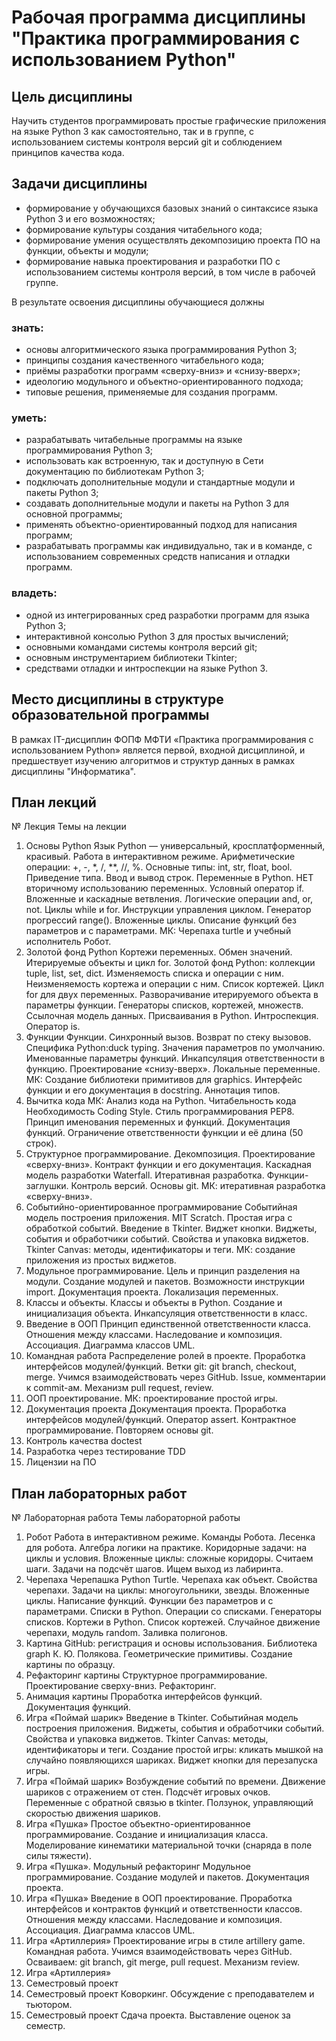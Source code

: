 # Рабочая программа дисциплины "Практика программирования с использованием Python"

## Цель дисциплины

Научить студентов программировать простые графические приложения на языке Python 3 как самостоятельно,
так и в группе, с использованием системы контроля версий git и соблюдением принципов качества кода.

## Задачи дисциплины

- формирование у обучающихся базовых знаний о синтаксисе языка Python 3 и его возможностях;
- формирование культуры создания читабельного кода;
- формирование умения осуществлять декомпозицию проекта ПО на функции, объекты и модули;
- формирование навыка проектирования и разработки ПО с использованием системы контроля версий, в том числе в рабочей группе.

В результате освоения дисциплины обучающиеся должны

### знать:
- основы алгоритмического языка программирования Python 3;
- принципы создания качественного читабельного кода;
- приёмы разработки программ «сверху-вниз» и «снизу-вверх»;
- идеологию модульного и объектно-ориентированного подхода;
- типовые решения, применяемые для создания программ.

### уметь:
- разрабатывать читабельные программы на языке программирования Python 3;
- использовать как встроенную, так и доступную в Сети документацию по библиотекам Python 3;
- подключать дополнительные модули и стандартные модули и пакеты Python 3;
- создавать дополнительные модули и пакеты на Python 3 для основной программы;
- применять объектно-ориентированный подход для написания программ;
- разрабатывать программы как индивидуально, так и в команде, с использованием современных средств написания и отладки программ.

### владеть:
- одной из интегрированных сред разработки программ для языка Python 3;
- интерактивной консолью Python 3 для простых вычислений;
- основными командами системы контроля версий git;
- основным инструментарием библиотеки Tkinter;
- средствами отладки и интроспекции на языке Python 3.

## Место дисциплины в структуре образовательной программы

В рамках IT-дисциплин ФОПФ МФТИ «Практика программирования с использованием Python» является первой, входной дисциплиной,
и предшествует изучению алгоритмов и структур данных в рамках дисциплины "Информатика".

## План лекций
№	Лекция	Темы на лекции
1.	Основы Python	Язык Python — универсальный, кросплатформенный, красивый. Работа в интерактивном режиме. Арифметические операции: +, -, *, /, **, //, %. Основные типы: int, str, float, bool. Приведение типа. Ввод и вывод строк. Переменные в Python. НЕТ вторичному использованию переменных. Условный оператор if. Вложенные и каскадные ветвления. Логические операции and, or, not. Циклы while и for. Инструкции управления циклом. Генератор прогрессий range().  Вложенные циклы. Описание функций без параметров и с параметрами. МК: Черепаха turtle и учебный исполнитель Робот.
2.	Золотой фонд Python	Кортежи переменных. Обмен значений. Итерируемые объекты и цикл for. Золотой фонд Python: коллекции tuple, list, set, dict. Изменяемость списка и операции с ним. Неизменяемость кортежа и операции с ним. Список кортежей. Цикл for для двух переменных. Разворачивание итерируемого объекта в параметры функции. Генераторы списков, кортежей, множеств. Ссылочная модель данных. Присваивания в Python. Интроспекция. Оператор is.
3.	Функции	Функции. Синхронный вызов. Возврат по стеку вызовов. Специфика Python:duck typing. Значения параметров по умолчанию. Именованные параметры функций. Инкапсуляция ответственности в функцию. Проектирование «снизу-вверх». Локальные переменные. МК: Создание библиотеки примитивов для graphics. Интерфейс функции и его документация в docstring. Аннотация типов.
4.	Вычитка кода	МК: Анализ кода на Python. Читабельность кода  Необходимость Coding Style. Стиль программирования PEP8. Принцип именования переменных и функций. Документация функций. Ограничение ответственности функции и её длина (50 строк).
5.	Структурное программирование.	Декомпозиция. Проектирование «сверху-вниз». Контракт функции и его документация. Каскадная модель разработки Waterfall. Итеративная разработка. Функции-заглушки. Контроль версий. Основы git. МК: итеративная разработка «сверху-вниз».
6.	Событийно-ориентированное программирование	Событийная модель построения приложения. MIT Scratch. Простая игра с обработкой событий. Введение в Tkinter. Виджет кнопки. Виджеты, события и обработчики событий. Свойства и упаковка виджетов. Tkinter Сanvas: методы, идентификаторы и теги. МК: создание приложения из простых виджетов.
7.	Модульное программирование.	Цель и принцип разделения на модули. Создание модулей и пакетов. Возможности инструкции import. Документация проекта. Локализация переменных.
8.	Классы и объекты.	Классы и объекты в Python. Создание и инициализация объекта. Инкапсуляция ответственности в класс.
9.	Введение в ООП	 Принцип единственной ответственности класса. Отношения между классами. Наследование и композиция. Ассоциация. Диаграмма классов UML.
10.	Командная работа	Распределение ролей в проекте. Проработка интерфейсов модулей/функций. Ветки git: git branch, checkout, merge. Учимся взаимодействовать через GitHub. Issue, комментарии к commit-ам. Механизм pull request, review.
11.	ООП проектирование.	МК: проектирование простой игры.
12.	Документация проекта	Документация проекта. Проработка интерфейсов модулей/функций. Оператор assert. Контрактное программирование. Повторяем основы git.
13.	Контроль качества	doctest
14.	Разработка через тестирование	TDD
15.	Лицензии на ПО	

## План лабораторных работ
№	Лабораторная работа	Темы лабораторной работы
1.	Робот	Работа в интерактивном режиме. Команды Робота. Лесенка для робота. Алгебра логики на практике. Коридорные задачи: на циклы и условия. Вложенные циклы: сложные коридоры. Считаем шаги. Задачи на подсчёт шагов. Ищем выход из лабиринта.
2.	Черепаха	Черепашка Python Turtle. Черепаха как объект. Свойства черепахи. Задачи на циклы: многоугольники, звезды. Вложенные циклы. Написание функций. Функции без параметров и с параметрами. Списки в Python. Операции со списками. Генераторы списков. Кортежи в Python. Список кортежей. Случайное движение черепахи, модуль random. Заливка полигонов.
3.	Картина	GitHub: регистрация и основы использования. Библиотека graph К. Ю. Полякова. Геометрические примитивы. Создание картины по образцу.
4.	Рефакторинг картины	Структурное программирование. Проектирование сверху-вниз. Рефакторинг.
5.	Анимация картины	Проработка интерфейсов функций. Документация функций.
6.	Игра «Поймай шарик»	Введение в Tkinter. Событийная модель построения приложения. Виджеты, события и обработчики событий. Свойства и упаковка виджетов. Tkinter Сanvas: методы, идентификаторы и теги. Создание простой игры: кликать мышкой на случайно появляющихся шариках. Виджет кнопки для перезапуска игры.
7.	Игра «Поймай шарик»	Возбуждение событий по времени. Движение шариков с отражением от стен. Подсчёт игровых очков. Переменные с обратной связью в tkinter. Ползунок, управляющий скоростью движения шариков.
8.	Игра «Пушка»	Простое объектно-ориентированное программирование. Создание и инициализация класса. Моделирование кинематики материальной точки (снаряда в поле силы тяжести).
9.	Игра «Пушка». Модульный рефакторинг	Модульное программирование. Создание модулей и пакетов. Документация проекта.
10.	Игра «Пушка»	Введение в ООП проектирование. Проработка интерфейсов и контрактов функций и ответственности классов. Отношения между классами. Наследование и композиция. Ассоциация. Диаграмма классов UML.
11.	Игра «Артиллерия»	Проектирование игры в стиле artillery game. Командная работа. Учимся взаимодействовать через GitHub. Осваиваем: git branch, git merge, pull request. Механизм review.
12.	Игра «Артиллерия»	
13.	Семестровый проект	
14.	Семестровый проект	Коворкинг. Обсуждение с преподавателем и тьютором.
15.	Семестровый проект	Сдача проекта. Выставление оценок за семестр.
